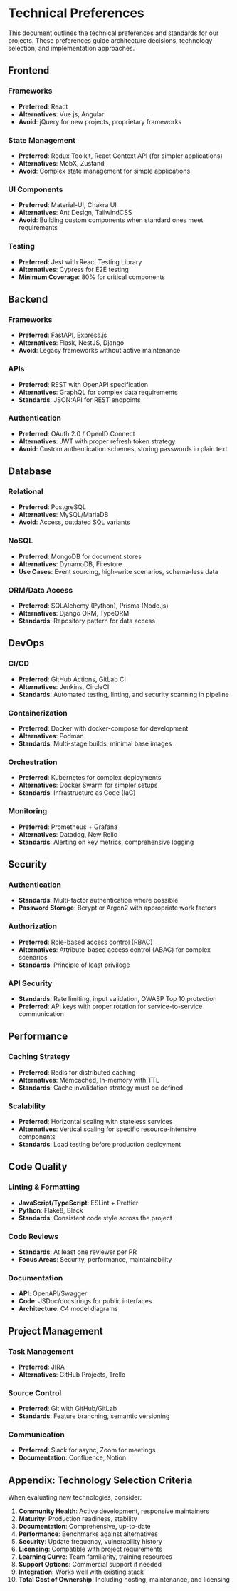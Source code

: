 # Technical Preferences

This document outlines the technical preferences and standards for our projects. These preferences guide architecture decisions, technology selection, and implementation approaches.

## Frontend

### Frameworks
- **Preferred**: React
- **Alternatives**: Vue.js, Angular
- **Avoid**: jQuery for new projects, proprietary frameworks

### State Management
- **Preferred**: Redux Toolkit, React Context API (for simpler applications)
- **Alternatives**: MobX, Zustand
- **Avoid**: Complex state management for simple applications

### UI Components
- **Preferred**: Material-UI, Chakra UI
- **Alternatives**: Ant Design, TailwindCSS
- **Avoid**: Building custom components when standard ones meet requirements

### Testing
- **Preferred**: Jest with React Testing Library
- **Alternatives**: Cypress for E2E testing
- **Minimum Coverage**: 80% for critical components

## Backend

### Frameworks
- **Preferred**: FastAPI, Express.js
- **Alternatives**: Flask, NestJS, Django
- **Avoid**: Legacy frameworks without active maintenance

### APIs
- **Preferred**: REST with OpenAPI specification
- **Alternatives**: GraphQL for complex data requirements
- **Standards**: JSON:API for REST endpoints

### Authentication
- **Preferred**: OAuth 2.0 / OpenID Connect
- **Alternatives**: JWT with proper refresh token strategy
- **Avoid**: Custom authentication schemes, storing passwords in plain text

## Database

### Relational
- **Preferred**: PostgreSQL
- **Alternatives**: MySQL/MariaDB
- **Avoid**: Access, outdated SQL variants

### NoSQL
- **Preferred**: MongoDB for document stores
- **Alternatives**: DynamoDB, Firestore
- **Use Cases**: Event sourcing, high-write scenarios, schema-less data

### ORM/Data Access
- **Preferred**: SQLAlchemy (Python), Prisma (Node.js)
- **Alternatives**: Django ORM, TypeORM
- **Standards**: Repository pattern for data access

## DevOps

### CI/CD
- **Preferred**: GitHub Actions, GitLab CI
- **Alternatives**: Jenkins, CircleCI
- **Standards**: Automated testing, linting, and security scanning in pipeline

### Containerization
- **Preferred**: Docker with docker-compose for development
- **Alternatives**: Podman
- **Standards**: Multi-stage builds, minimal base images

### Orchestration
- **Preferred**: Kubernetes for complex deployments
- **Alternatives**: Docker Swarm for simpler setups
- **Standards**: Infrastructure as Code (IaC)

### Monitoring
- **Preferred**: Prometheus + Grafana
- **Alternatives**: Datadog, New Relic
- **Standards**: Alerting on key metrics, comprehensive logging

## Security

### Authentication
- **Standards**: Multi-factor authentication where possible
- **Password Storage**: Bcrypt or Argon2 with appropriate work factors

### Authorization
- **Preferred**: Role-based access control (RBAC)
- **Alternatives**: Attribute-based access control (ABAC) for complex scenarios
- **Standards**: Principle of least privilege

### API Security
- **Standards**: Rate limiting, input validation, OWASP Top 10 protection
- **Preferred**: API keys with proper rotation for service-to-service communication

## Performance

### Caching Strategy
- **Preferred**: Redis for distributed caching
- **Alternatives**: Memcached, In-memory with TTL
- **Standards**: Cache invalidation strategy must be defined

### Scalability
- **Preferred**: Horizontal scaling with stateless services
- **Alternatives**: Vertical scaling for specific resource-intensive components
- **Standards**: Load testing before production deployment

## Code Quality

### Linting & Formatting
- **JavaScript/TypeScript**: ESLint + Prettier
- **Python**: Flake8, Black
- **Standards**: Consistent code style across the project

### Code Reviews
- **Standards**: At least one reviewer per PR
- **Focus Areas**: Security, performance, maintainability

### Documentation
- **API**: OpenAPI/Swagger
- **Code**: JSDoc/docstrings for public interfaces
- **Architecture**: C4 model diagrams

## Project Management

### Task Management
- **Preferred**: JIRA
- **Alternatives**: GitHub Projects, Trello

### Source Control
- **Preferred**: Git with GitHub/GitLab
- **Standards**: Feature branching, semantic versioning

### Communication
- **Preferred**: Slack for async, Zoom for meetings
- **Documentation**: Confluence, Notion

## Appendix: Technology Selection Criteria

When evaluating new technologies, consider:

1. **Community Health**: Active development, responsive maintainers
2. **Maturity**: Production readiness, stability
3. **Documentation**: Comprehensive, up-to-date
4. **Performance**: Benchmarks against alternatives
5. **Security**: Update frequency, vulnerability history
6. **Licensing**: Compatible with project requirements
7. **Learning Curve**: Team familiarity, training resources
8. **Support Options**: Commercial support if needed
9. **Integration**: Works well with existing stack
10. **Total Cost of Ownership**: Including hosting, maintenance, and licensing